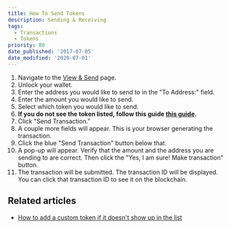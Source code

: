 ```yaml
---
title: How To Send Tokens
description: Sending & Receiving
tags:
  - Transactions
  - Tokens
priority: 80
date_published: '2017-07-05'
date_modified: '2020-07-01'
---
```


1. Navigate to the [View & Send](https://mycrypto.com/account) page.
2. Unlock your wallet.
3. Enter the address you would like to send to in the "To Address:" field.
4. Enter the amount you would like to send.
5. Select which token you would like to send.
6. **If you do not see the token listed, follow this guide [this guide](/troubleshooting/tokens/adding-new-token-and-sending-custom-tokens).**
7. Click "Send Transaction."
8. A couple more fields will appear. This is your browser generating the transaction.
9. Click the blue "Send Transaction" button below that.
10. A pop-up will appear. Verify that the amount and the address you are sending to are correct. Then click the "Yes, I am sure! Make transaction" button.
11. The transaction will be submitted. The transaction ID will be displayed. You can click that transaction ID to see it on the blockchain.

## Related articles

* [How to add a custom token if it doesn't show up in the list](/troubleshooting/tokens/adding-new-token-and-sending-custom-tokens)
